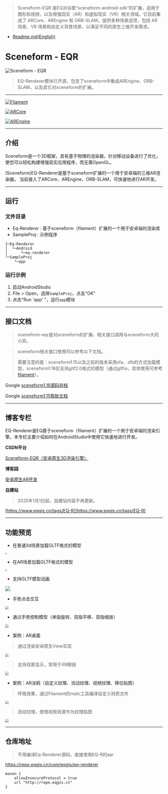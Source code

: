 

>Sceneform-EQR 是EQ对谷歌“sceneform-android-sdk”的扩展，适用于图形和视频，以及增强现实（AR）和虚拟现实（VR）相关领域。它目前集成了 ARCore、AREngine 和 ORB-SLAM，提供多种场景选项，包括 AR 场景、VR 场景和自定义背景场景，以满足不同的原生三维开发需求。


- [Readme.md(English)](./README.md)

# Sceneform - EQR

![Sceneform - EQR](https://gitcode.com/EQXR/Sceneform-EQR/star/badge.svg)

> EQ-Renderer模块已开源，包含了sceneform中集成AREngine、ORB-SLAM，以及其它对sceneform的扩展。

---

[![Filament](https://img.shields.io/badge/Filament-v1.53.0-8bb903)](https://github.com/google/filament)

[![ARCore](https://img.shields.io/badge/ARCore-v1.45.0-8bb903)](https://github.com/google-ar/arcore-android-sdk)

[![AREngine](https://img.shields.io/badge/AREngine-v4.0.0.5-8bb903)](https://developer.huawei.com/consumer/cn/doc/graphics-References/ar-engine-java-api-0000001064060313)

---

## 介绍

Sceneform是一个3D框架，具有基于物理的渲染器，针对移动设备进行了优化，使您可以轻松构建增强现实应用程序，而无需OpenGL。

(Sceneform)EQ-Renderer是基于sceneform扩展的一个用于安卓端的三维AR渲染器。 当前接入了ARCore、AREngine、ORB-SLAM，可快速地进行AR开发。

---


## 运行

### 文件目录

- Eq-Renderer : 基于sceneform（filament）扩展的一个用于安卓端的渲染库
- SampleProj : 示例程序

```
├─Eq-Renderer
│  └─Android
│      └─eq-renderer
└─SampleProj
    └─app
```

### 运行示例

1. 启动AndroidStudio
2.  File > Open，选择`SampleProj`，点击"OK"
3. 点击"Run 'app' "，运行`app`模块

---




## 接口文档
> sceneform-eqr是对sceneform的扩展，相关接口调用与sceneform大同小异。


> sceneform相关接口使用可以参考以下文档。
>
> 需要注意的是：sceneform1.15以及之前的版本采用sfa、sfb的方式加载模型，sceneform1.16仅支持gltf2.0格式的模型（通过gltfio，具体使用可参考[filament](https://github.com/google/filament)）。

Google [sceneform1.16源码存档](https://github.com/google-ar/sceneform-android-sdk)

Google [sceneform1.15帮助文档](https://developers.google.cn/sceneform/develop/getting-started?hl=zh-cn)

---

## 博客专栏

EQ-Renderer是EQ基于sceneform（filament）扩展的一个用于安卓端的渲染引擎。本专栏主要介绍如何在AndroidStudio中使用它快速地进行开发。

**CSDN平台**

[Sceneform-EQR（安卓原生3D渲染引擎）](https://blog.csdn.net/qq_41140324/category_12571725.html)

**博客园**

[安卓原生AR开发](https://www.cnblogs.com/eqgis/tag/%E5%AE%89%E5%8D%93%E5%8E%9F%E7%94%9FAR%E5%BC%80%E5%8F%91/)

**自建站**

>2025年1月1日起，自建站内容不再更新。

[https://www.eqgis.cn/tags/EQ-R](https://www.eqgis.cn/tags/EQ-R)

---


## 功能预览

- 在普通3d场景加载GLTF格式的模型

<img src="./doc/img/a3.png" style="zoom: 33%;" />

- 在AR场景加载GLTF格式的模型

<img src="./doc/img/a4.png" style="zoom: 33%;" />

- 支持GLTF模型动画


![](./doc/img/g3.gif)

- 手势点击交互

<img src="./doc/img/a1.gif" style="zoom:67%;" />

- 通过手势控制模型（单指旋转、双指平移、双指缩放）

<img src="./doc/img/g4.gif" style="zoom:67%;" />

- 案例：AR桌面

> 通过渲染安卓原生View实现

<img src="./doc/img/g1.gif" style="zoom:67%;" />

>支持双屏显示，常用于XR眼镜

<img src="./doc/img/a2.png" style="zoom:67%;" />

- 案例：AR涂鸦（自定义纹理、流动纹理、视频纹理、移位贴图）

>呼吸效果，通过Filament的matc工具编译自定义材质文件

<img src="./doc/img/g5.gif" style="zoom:67%;" />

>流动纹理，使用视频资源作为纹理贴图

<img src="./doc/img/g6.gif" style="zoom:67%;" />



---

## 仓库地址

>不用编译Eq-Renderer源码，直接使用EQ-R的aar

https://repo.eqgis.cn/com/eqgis/eq-renderer

```
maven {
    allowInsecureProtocol = true
    url "http://repo.eqgis.cn"
}
```
